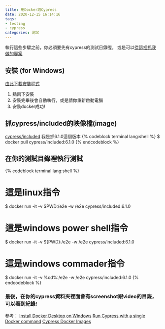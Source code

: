 ```yaml
---
title: 用Docker跑Cypress
date: 2020-12-15 16:14:16
tags:
- testing
- cypress
categories: 測試
---
```


執行這些步驟之前，你必須要先有cypress的測試目錄喔。
或是可以[從這裡抓我做的專案](https://github.com/BolasLien/docker-cypress-testing)

<!-- more -->
## 安裝 (for Windows)
[由此下載安裝程式](https://hub.docker.com/editions/community/docker-ce-desktop-windows/)
1. 點兩下安裝
2. 安裝完畢後會自動執行，或是請你重新啟動電腦
3. 安裝docker成功!

## 抓cypress/included的映像檔(image)
[cypress/included](https://hub.docker.com/r/cypress/included)
我是抓6.1.0這個版本
{% codeblock terminal lang:shell %}
$ docker pull cypress/included:6.1.0
{% endcodeblock %}

## 在你的測試目錄裡執行測試
{% codeblock terminal lang:shell %}
# 這是linux指令
$ docker run -it -v $PWD:/e2e -w /e2e cypress/included:6.1.0

# 這是windows power shell指令
$ docker run -it -v ${PWD}:/e2e -w /e2e cypress/included:6.1.0

# 這是windows commader指令
$ docker run -it -v %cd%:/e2e -w /e2e cypress/included:6.1.0
{% endcodeblock %}
### 最後，在你的cypress資料夾裡面會有screenshot跟video的目錄，可以看到紀錄!

參考：
[Install Docker Desktop on Windows](https://docs.docker.com/docker-for-windows/install/)
[Run Cypress with a single Docker command](https://www.cypress.io/blog/2019/05/02/run-cypress-with-a-single-docker-command/?fireglass_rsn=true#fireglass_params&tabid=a44032357a1fe072&application_server_address=witie65.echome.tw&popup=true&is_right_side_popup=false&start_with_session_counter=1)
[Cypress Docker Images](https://github.com/cypress-io/cypress-docker-images)